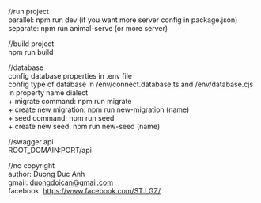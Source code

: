 //run project\
    parallel: npm run dev (if you want more server config in package.json)<br />
    separate: npm run animal-serve (or more server)<br />

//build project<br />
npm run build<br />

//database<br />
config database properties in .env file<br />
config type of database in /env/connect.database.ts and /env/database.cjs in property name dialect<br />
    + migrate command: npm run migrate<br />
    + create new migration: npm run new-migration (name)<br />
    + seed command: npm run seed<br />
    + create new seed: npm run new-seed (name)<br />

//swagger api<br />
ROOT_DOMAIN:PORT/api<br />

//no copyright<br />
author: Duong Duc Anh<br />
gmail: duongdoican@gmail.com<br />
facebook: https://www.facebook.com/ST.LGZ/<br />
